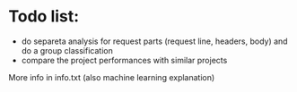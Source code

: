 # Todo list:

* do separeta analysis for request parts (request line, headers, body) and do a group classification
* compare the project performances with similar projects

More info in info.txt (also machine learning explanation)
